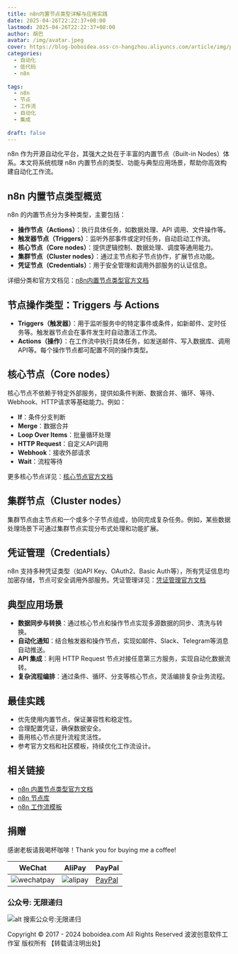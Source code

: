 ```yaml
---
title: n8n内置节点类型详解与应用实践
date: 2025-04-26T22:22:37+08:00
lastmod: 2025-04-26T22:22:37+08:00
author: 胡巴
avatar: /img/avatar.jpeg
cover: https://blog-boboidea.oss-cn-hangzhou.aliyuncs.com/article/img/posts/auto/article (36).jpg
categories:
  - 自动化
  - 低代码
  - n8n
  
tags:
  - n8n
  - 节点
  - 工作流
  - 自动化
  - 集成
  
draft: false
---
```


n8n 作为开源自动化平台，其强大之处在于丰富的内置节点（Built-in Nodes）体系。本文将系统梳理 n8n 内置节点的类型、功能与典型应用场景，帮助你高效构建自动化工作流。

<!--more-->

## n8n 内置节点类型概览

n8n 的内置节点分为多种类型，主要包括：

- **操作节点（Actions）**：执行具体任务，如数据处理、API 调用、文件操作等。
- **触发器节点（Triggers）**：监听外部事件或定时任务，自动启动工作流。
- **核心节点（Core nodes）**：提供逻辑控制、数据处理、调度等通用能力。
- **集群节点（Cluster nodes）**：通过主节点和子节点协作，扩展节点功能。
- **凭证节点（Credentials）**：用于安全管理和调用外部服务的认证信息。

详细分类和官方文档见：[n8n内置节点类型官方文档](https://docs.n8n.io/integrations/builtin/node-types/)

## 节点操作类型：Triggers 与 Actions

- **Triggers（触发器）**：用于监听服务中的特定事件或条件，如新邮件、定时任务等。触发器节点会在事件发生时自动激活工作流。
- **Actions（操作）**：在工作流中执行具体任务，如发送邮件、写入数据库、调用API等。每个操作节点都可配置不同的操作类型。

## 核心节点（Core nodes）

核心节点不依赖于特定外部服务，提供如条件判断、数据合并、循环、等待、Webhook、HTTP请求等基础能力。例如：

- **If**：条件分支判断
- **Merge**：数据合并
- **Loop Over Items**：批量循环处理
- **HTTP Request**：自定义API调用
- **Webhook**：接收外部请求
- **Wait**：流程等待

更多核心节点详见：[核心节点官方文档](https://docs.n8n.io/integrations/builtin/node-types/)

## 集群节点（Cluster nodes）

集群节点由主节点和一个或多个子节点组成，协同完成复杂任务。例如，某些数据处理场景下可通过集群节点实现分布式处理和功能扩展。

## 凭证管理（Credentials）

n8n 支持多种凭证类型（如API Key、OAuth2、Basic Auth等），所有凭证信息均加密存储，节点可安全调用外部服务。凭证管理详见：[凭证管理官方文档](https://docs.n8n.io/integrations/builtin/node-types/)

## 典型应用场景

- **数据同步与转换**：通过核心节点和操作节点实现多源数据的同步、清洗与转换。
- **自动化通知**：结合触发器和操作节点，实现如邮件、Slack、Telegram等消息自动推送。
- **API 集成**：利用 HTTP Request 节点对接任意第三方服务，实现自动化数据流转。
- **复杂流程编排**：通过条件、循环、分支等核心节点，灵活编排复杂业务流程。

## 最佳实践

- 优先使用内置节点，保证兼容性和稳定性。
- 合理配置凭证，确保数据安全。
- 善用核心节点提升流程灵活性。
- 参考官方文档和社区模板，持续优化工作流设计。

## 相关链接

- [n8n 内置节点类型官方文档](https://docs.n8n.io/integrations/builtin/node-types/)
- [n8n 节点库](https://docs.n8n.io/integrations/builtin-nodes/)
- [n8n 工作流模板](https://n8n.io/workflows/)

## 捐赠

感谢老板请我喝杯咖啡！Thank you for buying me a coffee!

| WeChat | AliPay | PayPal |
| --- | --- | --- |
| ![wechatpay](https://blog-boboidea.oss-cn-hangzhou.aliyuncs.com/pay/wechat_%E6%94%B6%E6%AC%BE%E7%A0%81.jpg) | ![alipay](https://blog-boboidea.oss-cn-hangzhou.aliyuncs.com/pay/alipay.jpg) | [PayPal](https://paypal.me/JianboQin?country.x=C2&locale.x=zh_XC) |

### 公众号: 无限递归

![alt 搜索公众号:无限递归](https://blog-boboidea.oss-cn-hangzhou.aliyuncs.com/article/img/gongzhonghao.jpeg "无限递归")

<!--declare-declare-->

Copyright &copy; 2017 - 2024 boboidea.com All Rights Reserved 波波创意软件工作室 版权所有 【转载请注明出处】 